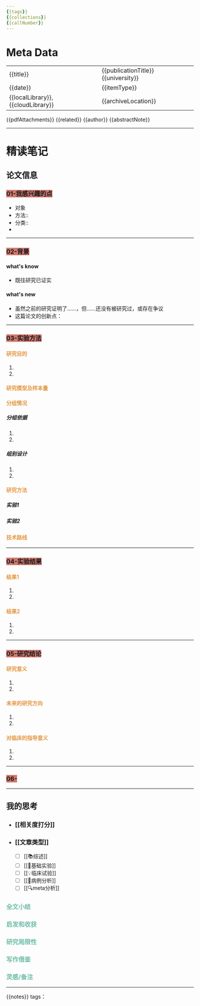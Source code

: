 ```yaml
---
{{tags}}
{{collections}}
{{callNumber}}
---
```

# Meta Data
|                                  |                         |
|:-------------------------------- |:----------------------- |
| {{title}}                        | {{publicationTitle}} {{university}}    |
| {{date}}                         | {{itemType}}            |
| {{localLibrary}},{{cloudLibrary}} | {{archiveLocation}}    |
{{pdfAttachments}}
{{related}}
{{author}}
{{abstractNote}}
***
# 精读笔记
## 论文信息
### <span style="background-color: #CF786F">01-我感兴趣的点</span>
- 对象  
- 方法:: 
- 分类:: 
- 
***
### <span style="background-color: #CF786F">02-背景</span>
#### what's know
- 既往研究已证实
#### what's new
- 虽然之前的研究证明了……，但……还没有被研究过，或存在争议
- 这篇论文的创新点：
***
### <span style="background-color: #CF786F">03-实验方法</span>
#### <font color="#E39641">研究目的</font>
1. 
2. 

#### <font color="#E39641">研究模型及样本量</font>

#### <font color="#E39641">分组情况</font>
##### 分组依据
1. 
2. 
##### 组别设计
1. 
2. 
#### <font color="#E39641">研究方法</font>
##### 实验1
##### 实验2

#### <font color="#E39641">技术路线</font>
***

### <span style="background-color: #CF786F">04-实验结果</span>
#### <font color="#E39641">结果1</font>
1. 
2. 
####  <font color="#E39641">结果2</font>
1. 
2. 
***

### <span style="background-color: #CF786F">05-研究结论</span>
####  <font color="#E39641">研究意义</font>
1. 
2. 
#### <font color="#E39641">未来的研究方向</font>
1. 
2. 
#### <font color="#E39641">对临床的指导意义 </font>
1. 
2. 
***

### <span style="background-color: #CF786F">06-</span>
***
## 我的思考
- ### [[相关度打分]]
- ### [[文章类型]]
	- [ ] [[📚综述]]
	- [ ] [[📖基础实验]]
	- [ ] [[💡临床试验]]
	- [ ] [[📝病例分析]]
	- [ ] [[🔍meta分析]]
 ### <font color="#6EBDA8">全文小结</font>
 ### <font color="#6EBDA8">启发和收获</font>
 ### <font color="#6EBDA8">研究局限性</font>
 ### <font color="#6EBDA8">写作借鉴</font>
 ### <font color="#6EBDA8">灵感/备注</font>
***
{{notes}}
tags：


